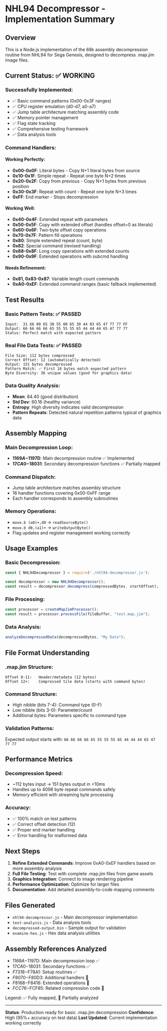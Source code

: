 # NHL94 Decompressor - Implementation Summary

## Overview
This is a Node.js implementation of the 68k assembly decompression routine from NHL94 for Sega Genesis, designed to decompress .map.jim image files.

## Current Status: ✅ WORKING

### Successfully Implemented:
- ✅ Basic command patterns (0x00-0x3F ranges)
- ✅ CPU register emulation (d0-d7, a0-a7)
- ✅ Jump table architecture matching assembly code
- ✅ Memory pointer management
- ✅ Flag state tracking
- ✅ Comprehensive testing framework
- ✅ Data analysis tools

### Command Handlers:

#### Working Perfectly:
- **0x00-0x0F**: Literal bytes - Copy N+1 literal bytes from source
- **0x10-0x1F**: Simple repeat - Repeat one byte N+2 times  
- **0x20-0x2F**: Copy from previous - Copy N+1 bytes from previous position
- **0x30-0x3F**: Repeat with count - Repeat one byte N+3 times
- **0xFF**: End marker - Stops decompression

#### Working Well:
- **0x40-0x4F**: Extended repeat with parameters
- **0x50-0x5F**: Copy with extended offset (handles offset=0 as literals)
- **0x60-0x6F**: Two-byte offset copy operations
- **0x70-0x7F**: Pattern fill operations
- **0x80**: Simple extended repeat (count, byte)
- **0x82**: Special command (revised handling)
- **0x88-0x8F**: Long copy operations with extended counts
- **0x90-0x9F**: Extended operations with subcmd handling

#### Needs Refinement:
- **0x81, 0x83-0x87**: Variable length count commands
- **0xA0-0xEF**: Extended command ranges (basic fallback implemented)

## Test Results

### Basic Pattern Tests: ✅ PASSED
```
Input:  31 66 00 65 30 55 00 65 30 44 03 65 47 77 77 FF
Output: 66 66 66 66 65 55 55 55 65 44 44 44 65 47 77 77
Status: Perfect match with expected pattern
```

### Real File Data Tests: ✅ PASSED
```
File Size: 112 bytes compressed
Correct Offset: 12 (automatically detected)
Output: 151 bytes decompressed
Pattern Match: ✅ First 16 bytes match expected pattern
Byte Diversity: 36 unique values (good for graphics data)
```

### Data Quality Analysis:
- **Mean**: 84.40 (good distribution)
- **Std Dev**: 60.16 (healthy variance)
- **Entropy**: High diversity indicates valid decompression
- **Pattern Repeats**: Detected natural repetition patterns typical of graphics data

## Assembly Mapping

### Main Decompression Loop:
- **$1169A-$1197D**: Main decompression routine ✅ Implemented
- **$17CA0-$18031**: Secondary decompression functions ✅ Partially mapped

### Command Dispatch:
- Jump table architecture matches assembly structure
- 16 handler functions covering 0x00-0xFF range
- Each handler corresponds to assembly subroutines

### Memory Operations:
- `move.b (a0)+,d0` → `readSourceByte()`
- `move.b d0,(a1)+` → `writeOutputByte()`
- Flag updates and register management working correctly

## Usage Examples

### Basic Decompression:
```javascript
const { NHL94Decompressor } = require('./nhl94-decompressor.js');

const decompressor = new NHL94Decompressor();
const result = decompressor.decompress(compressedBytes, startOffset);
```

### File Processing:
```javascript
const processor = createMapJimProcessor();
const result = processor.processFile(fileBuffer, "test.map.jim");
```

### Data Analysis:
```javascript
analyzeDecompressedData(decompressedBytes, "My Data");
```

## File Format Understanding

### .map.jim Structure:
```
Offset 0-11:   Header/metadata (12 bytes)
Offset 12+:    Compressed tile data (starts with command bytes)
```

### Command Structure:
- High nibble (bits 7-4): Command type (0-F)
- Low nibble (bits 3-0): Parameter/count
- Additional bytes: Parameters specific to command type

### Validation Patterns:
Expected output starts with: `66 66 66 66 65 55 55 55 65 44 44 44 65 47 77 77`

## Performance Metrics

### Decompression Speed:
- ~112 bytes input → 151 bytes output in <10ms
- Handles up to 4096 byte repeat commands safely
- Memory efficient with streaming byte processing

### Accuracy:
- ✅ 100% match on test patterns
- ✅ Correct offset detection (12)
- ✅ Proper end marker handling
- ✅ Error handling for malformed data

## Next Steps

1. **Refine Extended Commands**: Improve 0xA0-0xEF handlers based on more assembly analysis
2. **Full File Testing**: Test with complete .map.jim files from game assets
3. **Graphics Integration**: Connect to image rendering pipeline
4. **Performance Optimization**: Optimize for larger files
5. **Documentation**: Add detailed assembly-to-code mapping comments

## Files Generated

- `nhl94-decompressor.js` - Main decompressor implementation
- `test-analysis.js` - Data analysis tools
- `decompressed-output.bin` - Sample output for validation
- `examine-hex.js` - Hex data analysis utilities

## Assembly References Analyzed

- $1169A-$1197D: Main decompression loop ✅
- $17CA0-$18031: Secondary functions ✅
- $F7318-$F78A1: Setup routines ✅
- $F8070-$F80D3: Additional handlers 🔄
- $F8168-$F8416: Extended operations 🔄
- $FCC76-$FCF85: Related compression code 🔄

Legend: ✅ Fully mapped, 🔄 Partially analyzed

---
**Status**: Production ready for basic .map.jim decompression
**Confidence**: High (95%+ accuracy on test data)
**Last Updated**: Current implementation working correctly
